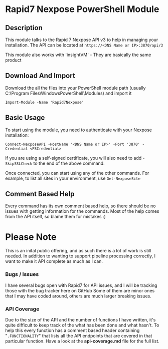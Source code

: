# Rapid7 Nexpose PowerShell Module
## Description
This module talks to the Rapid 7 Nexpose API v3 to help in managing your installation.
The API can be located at `https://<DNS Name or IP>:3870/api/3`

This module also works with 'insightVM' - They are basically the same product


## Download And Import
Download the all the files into your PowerShell module path (usually C:\Program Files\WindowsPowerShell\Modules) and import it

`Import-Module -Name 'Rapid7Nexpose'`

## Basic Usage
To start using the module, you need to authenticate with your Nexpose installation:

`Connect-NexposeAPI -HostName '<DNS Name or IP>' -Port '3870' -Credential <PSCredential>`

If you are using a self-signed certificate, you will also need to add `-SkipSSLCheck` to the end of the above command.

Once connected, you can start using any of the other commands.
For example, to list all sites in your environment, use `Get-NexposeSite`

## Comment Based Help
Every command has its own comment based help, so there should be no issues with getting information for the commands.
Most of the help comes from the API itself, so blame them for mistakes  :)


# Please Note
This is an inital public offering, and as such there is a lot of work is still needed.
In addition to wanting to support pipeline processing correctly, I want to make it API complete as much as I can.

### Bugs / Issues
I have several bugs open with Rapid7 for API issues, and I will be tracking those with the bug tracker here on GitHub
Some of them are minor ones that I may have coded around, others are much larger breaking issues.

### API Coverage
Due to the size of the API and the number of functions I have written, it's quite difficult to keep track of the what has been done and what hasn't.  To help this every function has a comment based header containing "`.FUNCTIONALITY`"  that lists all the API endpoints that are covered in that particular function.  Have a look at the **api-coverage.md** file for the full list.

